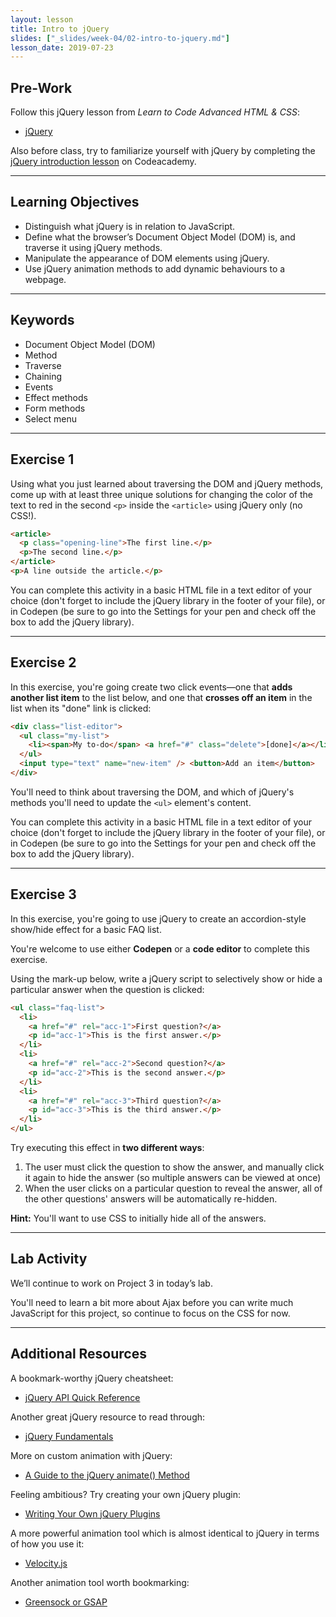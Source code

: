 ```yaml
---
layout: lesson
title: Intro to jQuery
slides: ["_slides/week-04/02-intro-to-jquery.md"]
lesson_date: 2019-07-23
---
```


## Pre-Work

Follow this jQuery lesson from _Learn to Code Advanced HTML & CSS_:

- [jQuery](http://learn.shayhowe.com/advanced-html-css/jquery/)

Also before class, try to familiarize yourself with jQuery by completing the [jQuery introduction lesson](https://www.codecademy.com/learn/learn-jquery/modules/learn-jquery-introduction) on Codeacademy.

---

## Learning Objectives

- Distinguish what jQuery is in relation to JavaScript.
- Define what the browser’s Document Object Model (DOM) is, and traverse it using jQuery methods.
- Manipulate the appearance of DOM elements using jQuery.
- Use jQuery animation methods to add dynamic behaviours to a webpage.

---

## Keywords

- Document Object Model (DOM)
- Method
- Traverse
- Chaining
- Events
- Effect methods
- Form methods
- Select menu

---

## Exercise 1

Using what you just learned about traversing the DOM and jQuery methods, come up with at least three unique solutions for changing the color of the text to red in the second `<p>` inside the `<article>` using jQuery only (no CSS!).

```html
<article>
  <p class="opening-line">The first line.</p>
  <p>The second line.</p>
</article>
<p>A line outside the article.</p>
```

You can complete this activity in a basic HTML file in a text editor of your choice (don't forget to include the jQuery library in the footer of your file), or in Codepen (be sure to go into the Settings for your pen and check off the box to add the jQuery library).

---

## Exercise 2

In this exercise, you're going create two click events&mdash;one that **adds another list item** to the list below, and one that **crosses off an item** in the list when its "done" link is clicked:

```html
<div class="list-editor">
  <ul class="my-list">
    <li><span>My to-do</span> <a href="#" class="delete">[done]</a></li>
  </ul>
  <input type="text" name="new-item" /> <button>Add an item</button>
</div>
```

You'll need to think about traversing the DOM, and which of jQuery's methods you'll need to update the `<ul>` element's content.

You can complete this activity in a basic HTML file in a text editor of your choice (don't forget to include the jQuery library in the footer of your file), or in Codepen (be sure to go into the Settings for your pen and check off the box to add the jQuery library).

---

## Exercise 3

In this exercise, you're going to use jQuery to create an accordion-style show/hide effect for a basic FAQ list.

You're welcome to use either **Codepen** or a **code editor** to complete this exercise.

Using the mark-up below, write a jQuery script to selectively show or hide a particular answer when the question is clicked:

```html
<ul class="faq-list">
  <li>
    <a href="#" rel="acc-1">First question?</a>
    <p id="acc-1">This is the first answer.</p>
  </li>
  <li>
    <a href="#" rel="acc-2">Second question?</a>
    <p id="acc-2">This is the second answer.</p>
  </li>
  <li>
    <a href="#" rel="acc-3">Third question?</a>
    <p id="acc-3">This is the third answer.</p>
  </li>
</ul>
```

Try executing this effect in **two different ways**:

1.  The user must click the question to show the answer, and manually click it again to hide the answer (so multiple answers can be viewed at once)
2.  When the user clicks on a particular question to reveal the answer, all of the other questions' answers will be automatically re-hidden.

**Hint:** You'll want to use CSS to initially hide all of the answers.

---

## Lab Activity

We’ll continue to work on Project 3 in today’s lab.

You'll need to learn a bit more about Ajax before you can write much JavaScript for this project, so continue to focus on the CSS for now.

---

## Additional Resources

A bookmark-worthy jQuery cheatsheet:

- [jQuery API Quick Reference](http://oscarotero.com/jquery/)

Another great jQuery resource to read through:

- [jQuery Fundamentals](http://jqfundamentals.com/)

More on custom animation with jQuery:

- [A Guide to the jQuery animate() Method](http://www.sitepoint.com/guide-jquery-animate-method/)

Feeling ambitious? Try creating your own jQuery plugin:

- [Writing Your Own jQuery Plugins](http://blog.teamtreehouse.com/writing-your-own-jquery-plugins)

A more powerful animation tool which is almost identical to jQuery in terms of how you use it:

- [Velocity.js](http://velocityjs.org/)

Another animation tool worth bookmarking:

- [Greensock or GSAP](https://greensock.com/)
